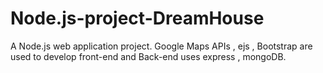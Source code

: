 # Node.js-project-DreamHouse
A Node.js web application project. Google Maps APIs , ejs , Bootstrap are used to develop front-end and Back-end uses express , mongoDB.
